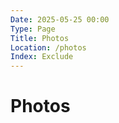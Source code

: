```yaml
---
Date: 2025-05-25 00:00
Type: Page
Title: Photos
Location: /photos
Index: Exclude
---
```


# Photos

[<script src="https://some.pics/by/luxury-format.js?count=1&alt"></script>](https://luxury-format.some.pics)

